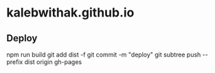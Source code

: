 # kalebwithak.github.io

## Deploy
npm run build
git add dist -f
git commit -m "deploy"
git subtree push --prefix dist origin gh-pages